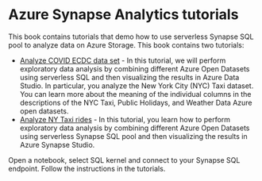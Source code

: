 # Azure Synapse Analytics tutorials

This book contains tutorials that demo how to use serverless Synapse SQL pool to analyze data on Azure Storage. This book contains two tutorials:

- [Analyze COVID ECDC data set](covid-ecdc.ipynb) - In this tutorial, we will perform exploratory data analysis by combining different Azure Open Datasets using serverless SQL and then visualizing the results in Azure Data Studio. In particular, you analyze the New York City (NYC) Taxi dataset. You can learn more about the meaning of the individual columns in the descriptions of the NYC Taxi, Public Holidays, and Weather Data Azure open datasets.
- [Analyze NY Taxi rides](ny-taxi.ipynb) - In this tutorial, you learn how to perform exploratory data analysis by combining different Azure Open Datasets using serverless Synapse SQL pool and then visualizing the results in Azure Synapse Studio.

Open a notebook, select SQL kernel and connect to your Synapse SQL endpoint. Follow the instructions in the tutorials.
